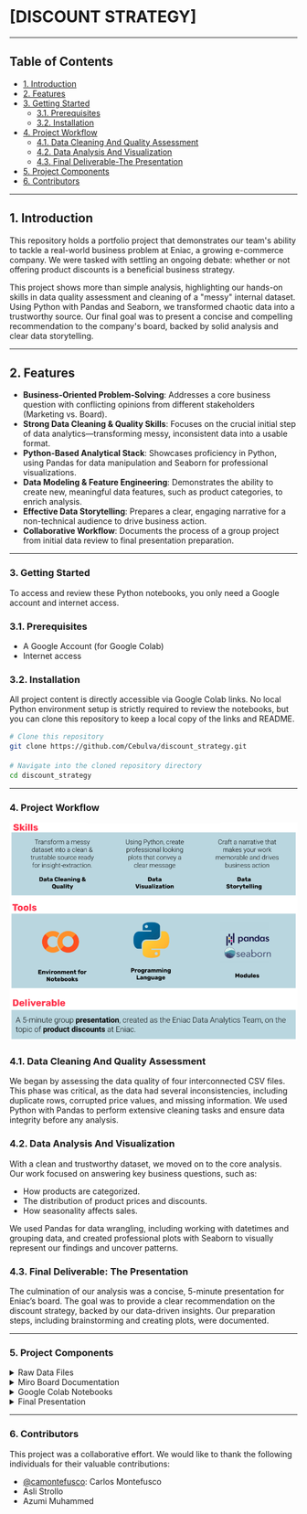 # [DISCOUNT STRATEGY]

---

## Table of Contents

- [1. Introduction](#1-introduction)
- [2. Features](#2-features)
- [3. Getting Started](#3-getting-started)
    - [3.1. Prerequisites](#31-prerequisites)
    - [3.2. Installation](#32-installation)
- [4. Project Workflow](#4-project-workflow)
  - [4.1. Data Cleaning And Quality Assessment](#41-data-cleaning-and-quality-assessment)
  - [4.2. Data Analysis And Visualization](#42-data-analysis-and-visualization)
  - [4.3. Final Deliverable-The Presentation](#43-final-deliverable-the-presentation)
- [5. Project Components](#5-project-components)
- [6. Contributors](#6-contributors)

---

## 1. Introduction

This repository holds a portfolio project that demonstrates our team's ability to tackle a real-world business problem at Eniac, a growing e-commerce company. We were tasked with settling an ongoing debate: whether or not offering product discounts is a beneficial business strategy.

This project shows more than simple analysis, highlighting our hands-on skills in data quality assessment and cleaning of a "messy" internal dataset. Using Python with Pandas and Seaborn, we transformed chaotic data into a trustworthy source. Our final goal was to present a concise and compelling recommendation to the company's board, backed by solid analysis and clear data storytelling.

---

## 2. Features

- **Business-Oriented Problem-Solving**: Addresses a core business question with conflicting opinions from different stakeholders (Marketing vs. Board).
- **Strong Data Cleaning & Quality Skills**: Focuses on the crucial initial step of data analytics—transforming messy, inconsistent data into a usable format.
- **Python-Based Analytical Stack**: Showcases proficiency in Python, using Pandas for data manipulation and Seaborn for professional visualizations.
- **Data Modeling & Feature Engineering**: Demonstrates the ability to create new, meaningful data features, such as product categories, to enrich analysis.
- **Effective Data Storytelling**: Prepares a clear, engaging narrative for a non-technical audience to drive business action.
- **Collaborative Workflow**: Documents the process of a group project from initial data review to final presentation preparation.

---

### 3. Getting Started

To access and review these Python notebooks, you only need a Google account and internet access.

### 3.1. Prerequisites
- A Google Account (for Google Colab)
- Internet access

### 3.2. Installation

All project content is directly accessible via Google Colab links. No local Python environment setup is strictly required to review the notebooks, but you can clone this repository to keep a local copy of the links and README.

```bash
# Clone this repository
git clone https://github.com/Cebulva/discount_strategy.git

# Navigate into the cloned repository directory
cd discount_strategy
```

---

### 4. Project Workflow

![Project overview](https://github.com/Cebulva/discount_strategy/blob/main/Screenshots/Screenshot-2025-01-22-at-14.19.58.png)


### 4.1. Data Cleaning And Quality Assessment
We began by assessing the data quality of four interconnected CSV files. This phase was critical, as the data had several inconsistencies, including duplicate rows, corrupted price values, and missing information. We used Python with Pandas to perform extensive cleaning tasks and ensure data integrity before any analysis.

### 4.2. Data Analysis And Visualization
With a clean and trustworthy dataset, we moved on to the core analysis. Our work focused on answering key business questions, such as:

- How products are categorized.
- The distribution of product prices and discounts.
- How seasonality affects sales.

We used Pandas for data wrangling, including working with datetimes and grouping data, and created professional plots with Seaborn to visually represent our findings and uncover patterns.

### 4.3. Final Deliverable: The Presentation
The culmination of our analysis was a concise, 5-minute presentation for Eniac’s board. The goal was to provide a clear recommendation on the discount strategy, backed by our data-driven insights. Our preparation steps, including brainstorming and creating plots, were documented.

---

### 5. Project Components

<details>
<summary>Raw Data Files</summary>
<br>
Four CSV files: Orders, orderlines, products, and brands that served as the starting point for this project. The data is available directly in this repository.
<br>
<a href="https://github.com/Cebulva/discount_strategy/tree/main/Data">View Raw Data (GitHub Folder)</a>
</details>

<details>
<summary>Miro Board Documentation</summary>
<br>
This board served as our central hub for project documentation. It includes our analysis of the raw CSVs, data cleaning tasks, presentation preparation, and a collection of plots created with Seaborn.
<br>
<a href="https://miro.com/app/board/uXjVIGWwBlk=/?moveToWidget=3458764627190797131&cot=14">View Miro Board</a>
</details>

<details>
<summary>Google Colab Notebooks</summary>
<br>
A collection of notebooks documenting our full analysis workflow.
<br>
<a href="https://colab.research.google.com/drive/1aAYvGhXdi1mw8w695dcVIayeah3Bia9a?usp=sharing">Notebook: Initial Data Analysis</a>
<br>
<a href="https://colab.research.google.com/drive/1LgfzudnsQ1xHvFkObCboIU67a7I237Kh?usp=sharing">Notebook: Data Cleaning</a>
<br>
<a href="https://colab.research.google.com/drive/1Yu0yWph09mYPPUXZ7I_kA2Nh6X5SAku-?usp=sharing">Notebook: Creating Product Categories</a>
<br>
<a href="https://colab.research.google.com/drive/17J6IFqpUtL1oW3g0r0fJg0KKN0gVIIHA?usp=sharing">Notebook: Data Quality Checks</a>
</details>

<details>
<summary>Final Presentation</summary>
<br>
A 5-minute group presentation delivered to Eniac's board, providing a data-driven recommendation on the company's discount strategy.
<br>
<a href="https://docs.google.com/presentation/d/1oWJZdbTaJ6pnRssPuNzuK43yco6aUby22EJisaB-uW0/edit?usp=sharing">View Presentation Slides</a>
</details>

---

### 6. Contributors

This project was a collaborative effort. We would like to thank the following individuals for their valuable contributions:

- [@camontefusco](https://github.com/camontefusco/): Carlos Montefusco
- Asli Strollo
- Azumi Muhammed
